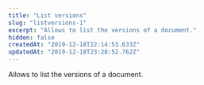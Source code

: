 ```yaml
---
title: "List versions"
slug: "listversions-1"
excerpt: "Allows to list the versions of a document."
hidden: false
createdAt: "2019-12-18T22:14:53.633Z"
updatedAt: "2019-12-18T23:28:52.762Z"
---
```

Allows to list the versions of a document.